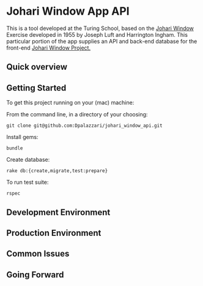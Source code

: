 # Johari Window App API

This is a tool developed at the Turing School, based on the [Johari Window](https://en.wikipedia.org/wiki/Johari_window) Exercise developed in 1955 by Joseph Luft and Harrington Ingham. This particular portion of the app supplies an API and back-end database for the front-end [Johari Window Project.](https://github.com/lucyconklin/johari-window)

## Quick overview

## Getting Started

To get this project running on your (mac) machine:

From the command line, in a directory of your choosing: 

```
git clone git@github.com:Dpalazzari/johari_window_api.git
```

Install gems:

```
bundle
```

Create database:

```
rake db:{create,migrate,test:prepare}
```

To run test suite:

```
rspec
```

## Development Environment

## Production Environment

## Common Issues

## Going Forward
